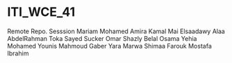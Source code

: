 # ITI_WCE_41
Remote Repo. Sesssion
Mariam Mohamed
Amira Kamal
Mai Elsaadawy
Alaa AbdelRahman
Toka 
Sayed Sucker
Omar
Shazly
Belal
Osama
Yehia
Mohamed Younis
Mahmoud Gaber
Yara
Marwa
Shimaa
Farouk
Mostafa Ibrahim
